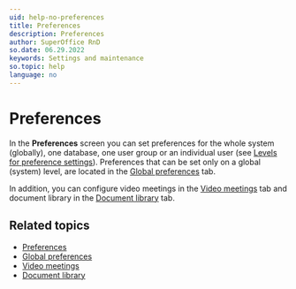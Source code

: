 ```yaml
---
uid: help-no-preferences
title: Preferences
description: Preferences
author: SuperOffice RnD
so.date: 06.29.2022
keywords: Settings and maintenance
so.topic: help
language: no
---
```


# Preferences

In the **Preferences** screen you can set preferences for the whole system (globally), one database, one user group or an individual user (see [Levels for preference settings][2]). Preferences that can be set only on a global (system) level, are located in the [Global preferences][1] tab.

In addition, you can configure video meetings in the [Video meetings][4] tab and document library in the [Document library][5] tab.

## Related topics

* [Preferences][3]
* [Global preferences][1]
* [Video meetings][4]
* [Document library][5]

<!-- Referenced links -->
[1]: global-preferences.md
[2]: preferences-tab/levels-for-preference-settings.md
[3]: preferences-tab/index.md
[4]: video-meetings/index.md
[5]: document-library.md

<!-- Referenced images -->

